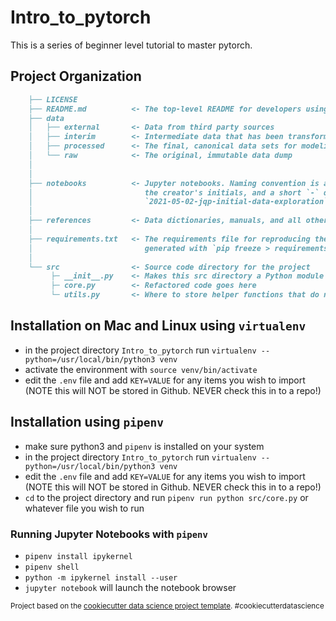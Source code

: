 # Intro_to_pytorch

This is a series of beginner level tutorial to master pytorch.

## Project Organization


```md
    ├── LICENSE
    ├── README.md          <- The top-level README for developers using this project
    ├── data
    │   ├── external       <- Data from third party sources
    │   ├── interim        <- Intermediate data that has been transformed
    │   ├── processed      <- The final, canonical data sets for modeling
    │   └── raw            <- The original, immutable data dump
    │
    │
    ├── notebooks          <- Jupyter notebooks. Naming convention is a number (for ordering),
    │                         the creator's initials, and a short `-` delimited description, e.g.
    │                         `2021-05-02-jqp-initial-data-exploration`
    │
    ├── references         <- Data dictionaries, manuals, and all other explanatory materials
    │
    ├── requirements.txt   <- The requirements file for reproducing the analysis environment, e.g.
    │                         generated with `pip freeze > requirements.txt`
    │
    └── src                <- Source code directory for the project
         ├─ __init__.py    <- Makes this src directory a Python module
         ├─ core.py        <- Refactored code goes here
         └─ utils.py       <- Where to store helper functions that do not belong in `core.py`
```

## Installation on Mac and Linux using `virtualenv`

- in the project directory `Intro_to_pytorch` run `virtualenv --python=/usr/local/bin/python3 venv`
- activate the environment with `source venv/bin/activate`
- edit the `.env` file and add `KEY=VALUE` for any items you wish to import (NOTE this will NOT be stored in Github. NEVER check this in to a repo!)

## Installation using `pipenv`

- make sure python3 and `pipenv` is installed on your system
- in the project directory `Intro_to_pytorch` run `virtualenv --python=/usr/local/bin/python3 venv`
- edit the `.env` file and add `KEY=VALUE` for any items you wish to import (NOTE this will NOT be stored in Github. NEVER check this in to a repo!)
- `cd` to the project directory and run `pipenv run python src/core.py` or whatever file you wish to run

### Running Jupyter Notebooks with `pipenv`

- `pipenv install ipykernel`
- `pipenv shell`
- `python -m ipykernel install --user`
- `jupyter notebook` will launch the notebook browser


<p><small>Project based on the <a target="_blank" href="https://drivendata.github.io/cookiecutter-data-science/">cookiecutter data science project template</a>. #cookiecutterdatascience</small></p>
